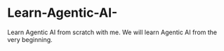 # Learn-Agentic-AI-
Learn Agentic AI from scratch with me.
 We will learn Agentic AI from the very beginning.
